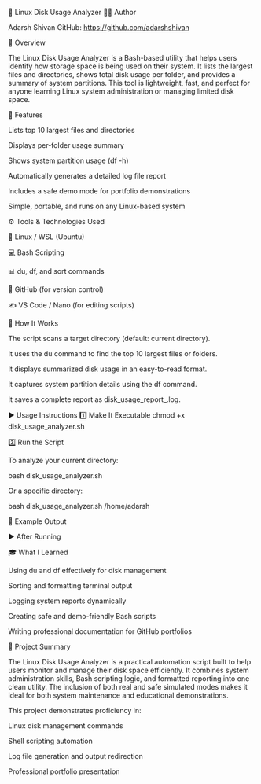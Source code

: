 💽 Linux Disk Usage Analyzer
👨‍💻 Author

Adarsh Shivan
GitHub: https://github.com/adarshshivan

📘 Overview

The Linux Disk Usage Analyzer is a Bash-based utility that helps users identify how storage space is being used on their system.
It lists the largest files and directories, shows total disk usage per folder, and provides a summary of system partitions.
This tool is lightweight, fast, and perfect for anyone learning Linux system administration or managing limited disk space.

🧰 Features

Lists top 10 largest files and directories

Displays per-folder usage summary

Shows system partition usage (df -h)

Automatically generates a detailed log file report

Includes a safe demo mode for portfolio demonstrations

Simple, portable, and runs on any Linux-based system

⚙️ Tools & Technologies Used

🐧 Linux / WSL (Ubuntu)

💻 Bash Scripting

📊 du, df, and sort commands

🧾 GitHub (for version control)

✍️ VS Code / Nano (for editing scripts)

🧩 How It Works

The script scans a target directory (default: current directory).

It uses the du command to find the top 10 largest files or folders.

It displays summarized disk usage in an easy-to-read format.

It captures system partition details using the df command.

It saves a complete report as disk_usage_report_<date>.log.

▶️ Usage Instructions
1️⃣ Make It Executable
chmod +x disk_usage_analyzer.sh

2️⃣ Run the Script

To analyze your current directory:

bash disk_usage_analyzer.sh


Or a specific directory:

bash disk_usage_analyzer.sh /home/adarsh


📂 Example Output

▶️ After Running 


🎓 What I Learned

Using du and df effectively for disk management

Sorting and formatting terminal output

Logging system reports dynamically

Creating safe and demo-friendly Bash scripts

Writing professional documentation for GitHub portfolios

🧠 Project Summary

The Linux Disk Usage Analyzer is a practical automation script built to help users monitor and manage their disk space efficiently.
It combines system administration skills, Bash scripting logic, and formatted reporting into one clean utility.
The inclusion of both real and safe simulated modes makes it ideal for both system maintenance and educational demonstrations.

This project demonstrates proficiency in:

Linux disk management commands

Shell scripting automation

Log file generation and output redirection

Professional portfolio presentation

